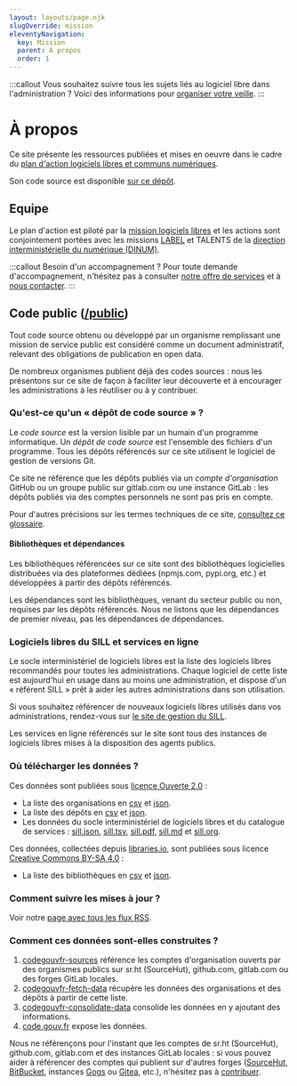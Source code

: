 ```yaml
---
layout: layouts/page.njk
slugOverride: mission
eleventyNavigation:
  key: Mission
  parent: À propos
  order: 1
---
```

:::callout Vous souhaitez suivre tous les sujets liés au logiciel libre dans l'administration ?
Voici des informations pour [organiser votre veille](https://man.sr.ht/~codegouvfr/logiciels-libres/veille.md).
:::

# À propos

Ce site présente les ressources publiées et mises en oeuvre dans le cadre du [plan d'action logiciels libres et communs numériques](/fr/plan-action-logiciels-libres-et-communs-numeriques/).

Son code source est disponible [sur ce dépôt](https://github.com/codegouvfr/codegouv-website).

## Equipe

Le plan d'action est piloté par la [mission logiciels libres](https://speakerdeck.com/bluehats/dinum) et les actions sont conjointement portées avec les missions [LABEL](https://catalogue.numerique.gouv.fr) et TALENTS de la [direction interministérielle du numérique (DINUM)](https://www.numerique.gouv.fr/).

:::callout Besoin d'un accompagnement ?
Pour toute demande d'accompagnement, n'hésitez pas à consulter [notre offre de services](https://man.sr.ht/~codegouvfr/logiciels-libres/offre-de-services.md) et à [nous contacter](/fr/contact/).
:::

## Code public ([/public](https://code.gouv.fr/public))

Tout code source obtenu ou développé par un organisme remplissant une mission de service public est considéré comme un document administratif, relevant des obligations de publication en open data.

De nombreux organismes publient déjà des codes sources : nous les présentons sur ce site de façon à faciliter leur découverte et à encourager les administrations à les réutiliser ou à y contribuer.

### Qu'est-ce qu'un « dépôt de code source » ?

Le *code source* est la version lisible par un humain d'un programme informatique. Un *dépôt de code source* est l'ensemble des fichiers d'un programme.  Tous les dépôts référencés sur ce site utilisent le logiciel de gestion de versions Git.

Ce site ne référence que les dépôts publiés via un *compte d'organisation* GitHub ou un groupe public sur gitlab.com ou une instance GitLab : les dépôts publiés via des comptes personnels ne sont pas pris en compte.

Pour d'autres précisions sur les termes techniques de ce site, [consultez ce glossaire](https://man.sr.ht/~codegouvfr/logiciels-libres/glossary.fr.md).

#### Bibliothèques et dépendances

Les bibliothèques référencées sur ce site sont des bibliothèques logicielles distribuées via des plateformes dédiées (npmjs.com, pypi.org, etc.) et développées à partir des dépôts référencés.

Les dépendances sont les bibliothèques, venant du secteur public ou non, requises par les dépôts référencés.  Nous ne listons que les dépendances de premier niveau, pas les dépendances de dépendances.

### Logiciels libres du SILL et services en ligne

Le socle interministériel de logiciels libres est la liste des logiciels libres recommandés pour toutes les administrations.  Chaque logiciel de cette liste est aujourd'hui en usage dans au moins une administration, et dispose d'un « référent SILL » prêt à aider les autres administrations dans son utilisation.

Si vous souhaitez référencer de nouveaux logiciels libres utilisés dans vos administrations, rendez-vous sur [le site de gestion du SILL](https://sill.code.gouv.fr).

Les services en ligne référencés sur le site sont tous des instances de logiciels libres mises à la disposition des agents publics.

### Où télécharger les données ?

Ces données sont publiées sous [licence Ouverte 2.0](https://spdx.org/licenses/etalab-2.0.html) :

* La liste des organisations en [csv](https://code.gouv.fr/data/organizations/csv/all.csv) et [json](https://code.gouv.fr/data/organizations/json/all.json).
* La liste des dépôts en [csv](https://code.gouv.fr/data/repositories/csv/all.csv) et [json](https://code.gouv.fr/data/repositories/json/all.json).
* Les données du socle interministériel de logiciels libres  et du catalogue de services : [sill.json](https://sill.code.gouv.fr/api/sill.json), [sill.tsv](https://code.gouv.fr/data/sill.tsv), [sill.pdf](https://code.gouv.fr/data/sill.pdf), [sill.md](https://code.gouv.fr/data/sill.md) et [sill.org](https://code.gouv.fr/data/sill.org).

Ces données, collectées depuis [libraries.io](https://libraries.io/terms), sont publiées sous licence [Creative Commons BY-SA 4.0](https://creativecommons.org/licenses/by-sa/4.0/) :

* La liste des bibliothèques en [csv](https://code.gouv.fr/data/libraries/csv/all.csv) et [json](https://code.gouv.fr/data/libraries/json/all.json).

### Comment suivre les mises à jour ?

Voir notre [page avec tous les flux RSS](https://code.gouv.fr/public/#/feeds).

### Comment ces données sont-elles construites ?

1. [codegouvfr-sources](https://git.sr.ht/~codegouvfr/codegouvfr-sources) référence les comptes d'organisation ouverts par des organismes publics sur sr.ht (SourceHut), github.com, gitlab.com ou des forges GitLab locales.
2. [codegouvfr-fetch-data](https://git.sr.ht/~codegouvfr/codegouvfr-fetch-data) récupère les données des organisations et des dépôts à partir de cette liste.
3. [codegouvfr-consolidate-data](https://git.sr.ht/~codegouvfr/codegouvfr-consolidate-data) consolide les données en y ajoutant des informations.
4. [code.gouv.fr](https://git.sr.ht/~codegouvfr/code.gouv.fr) expose les données.

Nous ne référençons pour l'instant que les comptes de sr.ht (SourceHut), github.com, gitlab.com et des instances GitLab locales : si vous pouvez aider à référencer des comptes qui publient sur d'autres forges ([SourceHut](https://sourcehut.org/), [BitBucket](https://bitbucket.org), instances [Gogs](https://gogs.io) ou [Gitea](https://gitea.io), etc.), n'hésitez pas à [contribuer](https://git.sr.ht/~codegouvfr/codegouvfr-fetch-data).
